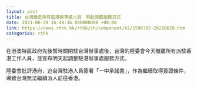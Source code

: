 ```yaml
---
layout: post
title: 台灣撤走所有駐港辦事處人員　明起調整服務方式
date: 2021-06-20 16:49:36.000000000 +08:00
link: https://news.rthk.hk/rthk/ch/component/k2/1596795-20210620.htm
categories: rthk
---
```


在港澳特區政府先後暫時關閉駐台灣辦事處後，台灣的陸委會今天撤離所有派駐香港工作人員，並宣布明天起調整駐港辦事處服務方式。

陸委會批評港府，迫台灣駐港人員簽署「一中承諾書」，作為繼續取得簽證條件，導致台灣無法繼續派人前往香港。
